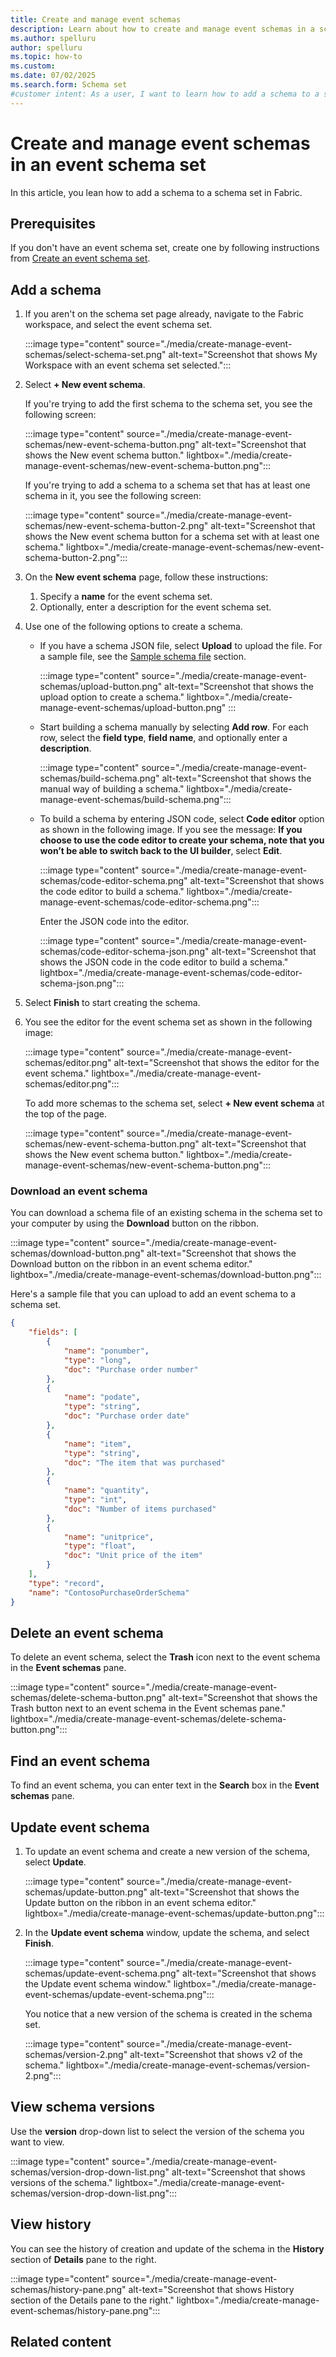 ```yaml
---
title: Create and manage event schemas
description: Learn about how to create and manage event schemas in a schema set. 
ms.author: spelluru
author: spelluru
ms.topic: how-to
ms.custom:
ms.date: 07/02/2025
ms.search.form: Schema set
#customer intent: As a user, I want to learn how to add a schema to a schema set. 
---
```

# Create and manage event schemas in an event schema set
In this article, you lean how to add a schema to a schema set in Fabric. 

## Prerequisites
If you don't have an event schema set, create one by following instructions from [Create an event schema set](create-manage-event-schema-sets.md).

## Add a schema

1. If you aren't on the schema set page already, navigate to the Fabric workspace, and select the event schema set. 

    :::image type="content" source="./media/create-manage-event-schemas/select-schema-set.png" alt-text="Screenshot that shows My Workspace with an event schema set selected.":::    
1. Select **+ New event schema**. 

    If you're trying to add the first schema to the schema set, you see the following screen: 

    :::image type="content" source="./media/create-manage-event-schemas/new-event-schema-button.png" alt-text="Screenshot that shows the New event schema button." lightbox="./media/create-manage-event-schemas/new-event-schema-button.png":::    

    If you're trying to add a schema to a schema set that has at least one schema in it, you see the following screen:
    
    :::image type="content" source="./media/create-manage-event-schemas/new-event-schema-button-2.png" alt-text="Screenshot that shows the New event schema button for a schema set with at least one schema." lightbox="./media/create-manage-event-schemas/new-event-schema-button-2.png":::    
1. On the **New event schema** page, follow these instructions:
    1. Specify a **name** for the event schema set. 
    1. Optionally, enter a description for the event schema set. 
1. Use one of the following options to create a schema. 
    - If you have a schema JSON file, select **Upload** to upload the file. For a sample file, see the [Sample schema file](#download-an-event-schema) section. 

        :::image type="content" source="./media/create-manage-event-schemas/upload-button.png" alt-text="Screenshot that shows the upload option to create a schema." lightbox="./media/create-manage-event-schemas/upload-button.png" :::
    - Start building a schema manually by selecting **Add row**. For each row, select the **field type**, **field name**, and optionally enter a **description**. 
    
        :::image type="content" source="./media/create-manage-event-schemas/build-schema.png" alt-text="Screenshot that shows the manual way of building a schema." lightbox="./media/create-manage-event-schemas/build-schema.png":::            
    
    - To build a schema by entering JSON code, select **Code editor** option as shown in the following image. If you see the message: **If you choose to use the code editor to create your schema, note that you won’t be able to switch back to the UI builder**, select **Edit**. 

        :::image type="content" source="./media/create-manage-event-schemas/code-editor-schema.png" alt-text="Screenshot that shows the code editor to build a schema." lightbox="./media/create-manage-event-schemas/code-editor-schema.png":::   

        Enter the JSON code into the editor. 

        :::image type="content" source="./media/create-manage-event-schemas/code-editor-schema-json.png" alt-text="Screenshot that shows the JSON code in the code editor to build a schema." lightbox="./media/create-manage-event-schemas/code-editor-schema-json.png":::                    
1. Select **Finish** to start creating the schema. 
1. You see the editor for the event schema set as shown in the following image: 

    :::image type="content" source="./media/create-manage-event-schemas/editor.png" alt-text="Screenshot that shows the editor for the event schema." lightbox="./media/create-manage-event-schemas/editor.png":::       

    To add more schemas to the schema set, select **+ New event schema** at the top of the page.
    
    :::image type="content" source="./media/create-manage-event-schemas/new-event-schema-button.png" alt-text="Screenshot that shows the New event schema button." lightbox="./media/create-manage-event-schemas/new-event-schema-button.png":::      

### Download an event schema

You can download a schema file of an existing schema in the schema set to your computer by using the **Download** button on the ribbon. 

:::image type="content" source="./media/create-manage-event-schemas/download-button.png" alt-text="Screenshot that shows the Download button on the ribbon in an event schema editor." lightbox="./media/create-manage-event-schemas/download-button.png"::: 

Here's a sample file that you can upload to add an event schema to a schema set. 

```json
{
    "fields": [
        {
            "name": "ponumber",
            "type": "long",
            "doc": "Purchase order number"
        },
        {
            "name": "podate",
            "type": "string",
            "doc": "Purchase order date"
        },
        {
            "name": "item",
            "type": "string",
            "doc": "The item that was purchased"
        },
        {
            "name": "quantity",
            "type": "int",
            "doc": "Number of items purchased"
        },
        {
            "name": "unitprice",
            "type": "float",
            "doc": "Unit price of the item"
        }
    ],
    "type": "record",
    "name": "ContosoPurchaseOrderSchema"
}
```

## Delete an event schema
To delete an event schema, select the **Trash** icon next to the event schema in the **Event schemas** pane. 

:::image type="content" source="./media/create-manage-event-schemas/delete-schema-button.png" alt-text="Screenshot that shows the Trash button next to an event schema in the Event schemas pane." lightbox="./media/create-manage-event-schemas/delete-schema-button.png":::   

## Find an event schema
To find an event schema, you can enter text in the **Search** box in the **Event schemas** pane.

## Update event schema

1. To update an event schema and create a new version of the schema, select **Update**. 

    :::image type="content" source="./media/create-manage-event-schemas/update-button.png" alt-text="Screenshot that shows the Update button on the ribbon in an event schema editor." lightbox="./media/create-manage-event-schemas/update-button.png"::: 
1. In the **Update event schema** window, update the schema, and select **Finish**. 

    :::image type="content" source="./media/create-manage-event-schemas/update-event-schema.png" alt-text="Screenshot that shows the Update event schema window." lightbox="./media/create-manage-event-schemas/update-event-schema.png"::: 

    You notice that a new version of the schema is created in the schema set. 

    :::image type="content" source="./media/create-manage-event-schemas/version-2.png" alt-text="Screenshot that shows v2 of the schema." lightbox="./media/create-manage-event-schemas/version-2.png"::: 

## View schema versions
Use the **version** drop-down list to select the version of the schema you want to view.

:::image type="content" source="./media/create-manage-event-schemas/version-drop-down-list.png" alt-text="Screenshot that shows versions of the schema." lightbox="./media/create-manage-event-schemas/version-drop-down-list.png"::: 

## View history
You can see the history of creation and update of the schema in the **History** section of **Details** pane to the right. 

:::image type="content" source="./media/create-manage-event-schemas/history-pane.png" alt-text="Screenshot that shows History section of the Details pane to the right." lightbox="./media/create-manage-event-schemas/history-pane.png"::: 


## Related content

